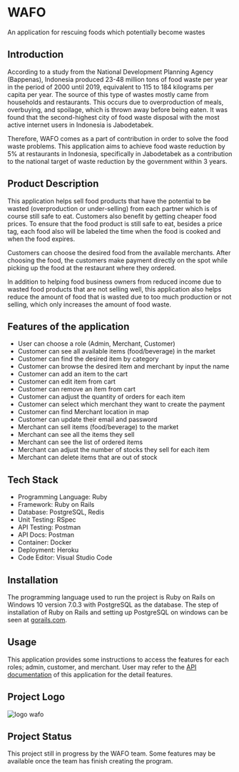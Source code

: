 
# WAFO

An application for rescuing foods which potentially become wastes

## Introduction

According to a study from the National Development Planning Agency (Bappenas), Indonesia
produced 23-48 million tons of food waste per year in the period of 2000 until 2019, equivalent
to 115 to 184 kilograms per capita per year. The source of this type of wastes mostly came from households
and restaurants. This occurs due to overproduction of meals, overbuying, and
spoilage, which is thrown away before being eaten. It was found that the second-highest city of
food waste disposal with the most active internet users in Indonesia is Jabodetabek. 

Therefore, WAFO comes as a part of contribution in order to solve the food waste problems.
This application aims to achieve food waste reduction  by 5% at restaurants in Indonesia, specifically in
Jabodetabek as a contribution to the national target of waste reduction by the government
within 3 years.

## Product Description

This application helps sell food products that have the potential to be wasted (overproduction
or under-selling) from each partner which is of course still safe to eat. Customers also benefit by
getting cheaper food prices. To ensure that the food product is still safe to eat, besides a price
tag, each food also will be labeled the time when the food is cooked and when the food
expires.

Customers can choose the desired food from the available merchants. After choosing the food, 
the customers make payment directly on the spot while picking up the food at the restaurant 
where they ordered.

In addition to helping food business owners from reduced income due to wasted food products
that are not selling well, this application also helps reduce the amount of food that is wasted
due to too much production or not selling, which only increases the amount of food waste.

## Features of the application

* User can choose a role (Admin, Merchant, Customer)
* Customer can see all available items (food/beverage) in the market
* Customer can find the desired item by category
* Customer can browse the desired item and merchant by input the name
* Customer can add an item to the cart
* Customer can edit item from cart
* Customer can remove an item from cart
* Customer can adjust the quantity of orders for each item
* Customer can select which merchant they want to create the payment
* Customer can find Merchant location in map
* Customer can update their email and password
* Merchant can sell items (food/beverage) to the market
* Merchant can see all the items they sell
* Merchant can see the list of ordered items
* Merchant can adjust the number of stocks they sell for each item
* Merchant can delete items that are out of stock

## Tech Stack

* Programming Language: Ruby
* Framework: Ruby on Rails
* Database: PostgreSQL, Redis
* Unit Testing: RSpec
* API Testing: Postman
* API Docs: Postman
* Container: Docker
* Deployment: Heroku
* Code Editor: Visual Studio Code


## Installation
The programming language used to run the project is Ruby on Rails on Windows 10 version 7.0.3 with PostgreSQL as the database. The step of installation of Ruby on Rails and setting up PostgreSQL on windows can be seen at [gorails.com](https://gorails.com/setup/windows/10).

## Usage
This application provides some instructions to access the features for each roles; admin, customer, and merchant. User may refer to the [API documentation](https://documenter.getpostman.com/view/21640459/UzJETzNp) of this application for the detail features.

## Project Logo
![logo wafo](https://user-images.githubusercontent.com/106664987/176475530-0538d94a-65dc-4bc9-a6dd-f98fe39997bc.jpeg)

## Project Status
This project still in progress by the WAFO team. Some features may be available once the team has finish creating the program.




